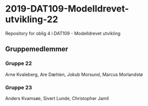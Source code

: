 # 2019-DAT109-Modelldrevet-utvikling-22

Repository for oblig 4 i DAT109 - Modelldrevet utvikling

## Gruppemedlemmer

### Gruppe 22
Arne Kvaleberg, Are Dæhlen, Jokub Morsund, Marcus Morlandstø


### Gruppe 23
Anders Kvamsøe, Sivert Lunde, Christopher Jamil
